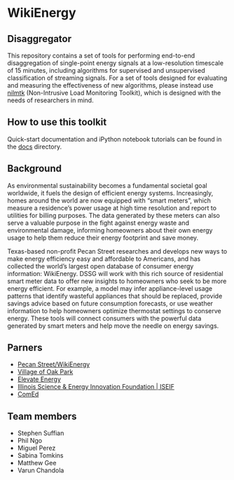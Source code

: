 WikiEnergy
==========

Disaggregator
-------------
This repository contains a set of tools for performing end-to-end
disaggregation of single-point energy signals at a low-resolution timescale of
15 minutes, including algorithms for supervised and unsupervised classification
of streaming signals. For a set of tools designed for evaluating and measuring
the effectiveness of new algorithms, please instead use
[nilmtk](https://github.com/nilmtk/nilmtk/) (Non-Intrusive Load
Monitoring Toolkit), which is designed with the needs of researchers in mind.


How to use this toolkit
-----------------------
Quick-start documentation and iPython notebook tutorials can be found in the
[docs](https://github.com/dssg/wikienergy/tree/master/docs) directory.

Background
----------
As environmental sustainability becomes a fundamental societal goal worldwide,
it fuels the design of efficient energy systems. Increasingly, homes around
the world are now equipped with “smart meters”, which measure a residence’s
power usage at high time resolution and report to utilities for billing
purposes. The data generated by these meters can also serve a valuable
purpose in the fight against energy waste and environmental damage, informing
homeowners about their own energy usage to help them reduce their energy
footprint and save money.

Texas-based non-profit Pecan Street researches and develops new ways to make
energy efficiency easy and affordable to Americans, and has collected the
world’s largest open database of consumer energy information: WikiEnergy. DSSG
will work with this rich source of residential smart meter data to offer new
insights to homeowners who seek to be more energy efficient. For example, a
model may infer appliance-level usage patterns that identify wasteful
appliances that should be replaced, provide savings advice based on future
consumption forecasts, or use weather information to help homeowners optimize
thermostat settings to conserve energy. These tools will connect consumers with
the powerful data generated by smart meters and help move the needle on energy
savings.

Parners
-------
- [Pecan Street/WikiEnergy](http://www.pecanstreet.org/)
- [Village of Oak Park](http://www.oak-park.us/)
- [Elevate Energy](http://www.elevateenergy.org/)
- [Illinois Science & Energy Innovation Foundation | ISEIF](http://www.iseif.org/)
- [ComEd](https://www.comed.com/)

Team members
------------
 - Stephen Suffian
 - Phil Ngo
 - Miguel Perez
 - Sabina Tomkins
 - Matthew Gee
 - Varun Chandola
